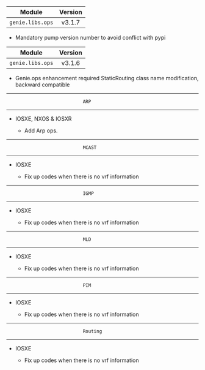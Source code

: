 | Module                  | Version       |
| ------------------------|:-------------:|
| ``genie.libs.ops``      |     v3.1.7    |

* Mandatory pump version number to avoid conflict with pypi


| Module                  | Version       |
| ------------------------|:-------------:|
| ``genie.libs.ops``      |     v3.1.6    |

* Genie.ops enhancement required StaticRouting class name modification, backward compatible

--------------------------------------------------------------------------------
                                ARP
--------------------------------------------------------------------------------
* IOSXE, NXOS & IOSXR

    * Add Arp ops.

--------------------------------------------------------------------------------
                                MCAST
--------------------------------------------------------------------------------
* IOSXE

    * Fix up codes when there is no vrf information

--------------------------------------------------------------------------------
                                IGMP
--------------------------------------------------------------------------------
* IOSXE

    * Fix up codes when there is no vrf information

--------------------------------------------------------------------------------
                                MLD
--------------------------------------------------------------------------------
* IOSXE

    * Fix up codes when there is no vrf information

--------------------------------------------------------------------------------
                                PIM
--------------------------------------------------------------------------------
* IOSXE

    * Fix up codes when there is no vrf information

--------------------------------------------------------------------------------
                                Routing
--------------------------------------------------------------------------------
* IOSXE

    * Fix up codes when there is no vrf information
